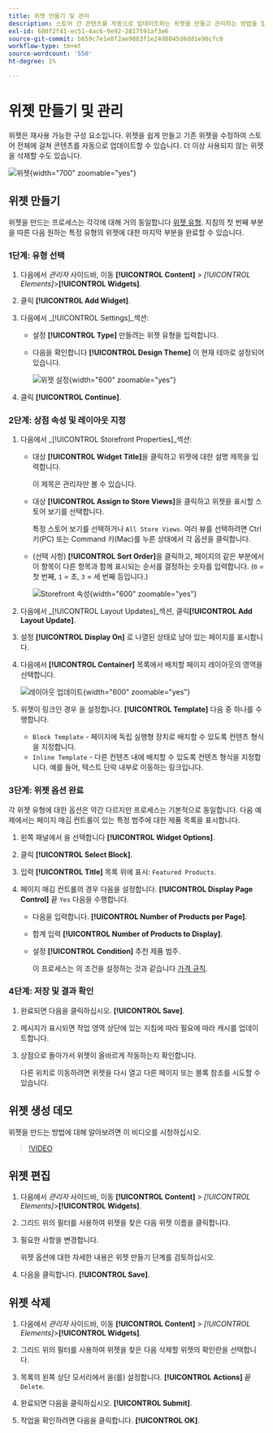 ```yaml
---
title: 위젯 만들기 및 관리
description: 스토어 간 콘텐츠를 자동으로 업데이트하는 위젯을 만들고 관리하는 방법을 알아봅니다.
exl-id: 680f2f41-ec51-4ac6-9e92-2817591af3e6
source-git-commit: b659c7e1e8f2ae9883f1e24d8045d6dd1e90cfc0
workflow-type: tm+mt
source-wordcount: '550'
ht-degree: 1%

---
```


# 위젯 만들기 및 관리

위젯은 재사용 가능한 구성 요소입니다. 위젯을 쉽게 만들고 기존 위젯을 수정하여 스토어 전체에 걸쳐 콘텐츠를 자동으로 업데이트할 수 있습니다. 더 이상 사용되지 않는 위젯을 삭제할 수도 있습니다.

![위젯](./assets/widgets.png){width="700" zoomable="yes"}

## 위젯 만들기

위젯을 만드는 프로세스는 각각에 대해 거의 동일합니다 [위젯 유형](widgets.md#widget-types). 지침의 첫 번째 부분을 따른 다음 원하는 특정 유형의 위젯에 대한 마지막 부분을 완료할 수 있습니다.

### 1단계: 유형 선택

1. 다음에서 _관리자_ 사이드바, 이동 **[!UICONTROL Content]** > _[!UICONTROL Elements]_>**[!UICONTROL Widgets]**.

1. 클릭 **[!UICONTROL Add Widget]**.

1. 다음에서 _[!UICONTROL Settings]_섹션:

   - 설정 **[!UICONTROL Type]** 만들려는 위젯 유형을 입력합니다.

   - 다음을 확인합니다 **[!UICONTROL Design Theme]** 이 현재 테마로 설정되어 있습니다.

     ![위젯 설정](./assets/widget-settings.png){width="600" zoomable="yes"}

1. 클릭 **[!UICONTROL Continue]**.

### 2단계: 상점 속성 및 레이아웃 지정

1. 다음에서 _[!UICONTROL Storefront Properties]_섹션:

   - 대상 **[!UICONTROL Widget Title]**&#x200B;을 클릭하고 위젯에 대한 설명 제목을 입력합니다.

     이 제목은 관리자만 볼 수 있습니다.

   - 대상 **[!UICONTROL Assign to Store Views]**&#x200B;을 클릭하고 위젯을 표시할 스토어 보기를 선택합니다.

     특정 스토어 보기를 선택하거나 `All Store Views`. 여러 뷰를 선택하려면 Ctrl 키(PC) 또는 Command 키(Mac)를 누른 상태에서 각 옵션을 클릭합니다.

   - (선택 사항) **[!UICONTROL Sort Order]**&#x200B;을 클릭하고, 페이지의 같은 부분에서 이 항목이 다른 항목과 함께 표시되는 순서를 결정하는 숫자를 입력합니다. (`0` = 첫 번째, `1` = 초, `3` = 세 번째 등입니다.)

     ![Storefront 속성](./assets/widget-storefront-properties.png){width="600" zoomable="yes"}

1. 다음에서 _[!UICONTROL Layout Updates]_섹션, 클릭&#x200B;**[!UICONTROL Add Layout Update]**.

1. 설정 **[!UICONTROL Display On]** 로 나열된 상태로 남아 있는 페이지를 표시합니다.

1. 다음에서 **[!UICONTROL Container]** 목록에서 배치할 페이지 레이아웃의 영역을 선택합니다.

   ![레이아웃 업데이트](./assets/widget-layout-update-home-page.png){width="600" zoomable="yes"}

1. 위젯이 링크인 경우 을 설정합니다. **[!UICONTROL Template]** 다음 중 하나를 수행합니다.

   - `Block Template` - 페이지에 독립 실행형 장치로 배치할 수 있도록 컨텐츠 형식을 지정합니다.
   - `Inline Template` - 다른 컨텐츠 내에 배치할 수 있도록 컨텐츠 형식을 지정합니다. 예를 들어, 텍스트 단락 내부로 이동하는 링크입니다.

### 3단계: 위젯 옵션 완료

각 위젯 유형에 대한 옵션은 약간 다르지만 프로세스는 기본적으로 동일합니다. 다음 예제에서는 페이지 매김 컨트롤이 있는 특정 범주에 대한 제품 목록을 표시합니다.

1. 왼쪽 패널에서 을 선택합니다 **[!UICONTROL Widget Options]**.

1. 클릭 **[!UICONTROL Select Block]**.

1. 입력 **[!UICONTROL Title]** 목록 위에 표시: `Featured Products`.

1. 페이지 매김 컨트롤의 경우 다음을 설정합니다. **[!UICONTROL Display Page Control]** 끝 `Yes`  다음을 수행합니다.

   - 다음을 입력합니다. **[!UICONTROL Number of Products per Page]**.

   - 합계 입력 **[!UICONTROL Number of Products to Display]**.

   - 설정 **[!UICONTROL Condition]** 추천 제품 범주.

     이 프로세스는 의 조건을 설정하는 것과 같습니다 [가격 규칙](../merchandising-promotions/price-rules-catalog.md).

### 4단계: 저장 및 결과 확인

1. 완료되면 다음을 클릭하십시오. **[!UICONTROL Save]**.

1. 메시지가 표시되면 작업 영역 상단에 있는 지침에 따라 필요에 따라 캐시를 업데이트합니다.

1. 상점으로 돌아가서 위젯이 올바르게 작동하는지 확인합니다.

   다른 위치로 이동하려면 위젯을 다시 열고 다른 페이지 또는 블록 참조를 시도할 수 있습니다.

## 위젯 생성 데모

위젯을 만드는 방법에 대해 알아보려면 이 비디오를 시청하십시오.

>[!VIDEO](https://video.tv.adobe.com/v/343786?quality=12)

## 위젯 편집

1. 다음에서 _관리자_ 사이드바, 이동 **[!UICONTROL Content]** > _[!UICONTROL Elements]_>**[!UICONTROL Widgets]**.

1. 그리드 위의 필터를 사용하여 위젯을 찾은 다음 위젯 이름을 클릭합니다.

1. 필요한 사항을 변경합니다.

   위젯 옵션에 대한 자세한 내용은 위젯 만들기 단계를 검토하십시오.

1. 다음을 클릭합니다. **[!UICONTROL Save]**.

## 위젯 삭제

1. 다음에서 _관리자_ 사이드바, 이동 **[!UICONTROL Content]** > _[!UICONTROL Elements]_>**[!UICONTROL Widgets]**.

1. 그리드 위의 필터를 사용하여 위젯을 찾은 다음 삭제할 위젯의 확인란을 선택합니다.

1. 목록의 왼쪽 상단 모서리에서 을(를) 설정합니다. **[!UICONTROL Actions]** 끝 `Delete`.

1. 완료되면 다음을 클릭하십시오. **[!UICONTROL Submit]**.

1. 작업을 확인하려면 다음을 클릭합니다. **[!UICONTROL OK]**.
